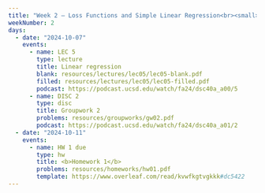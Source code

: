 ```yaml
---
title: "Week 2 – Loss Functions and Simple Linear Regression<br><small>📘 Read <a href='resources/notes/spread.pdf'>the spread notes</a>, and <a href='resources/notes/notes_chapter_2.pdf#page=1'>Note 2, Pages 1-7/a>.</small>"
weekNumber: 2
days:
  - date: "2024-10-07"
    events:
      - name: LEC 5
        type: lecture
        title: Linear regression
        blank: resources/lectures/lec05/lec05-blank.pdf
        filled: resources/lectures/lec05/lec05-filled.pdf
        podcast: https://podcast.ucsd.edu/watch/fa24/dsc40a_a00/5
      - name: DISC 2
        type: disc
        title: Groupwork 2
        problems: resources/groupworks/gw02.pdf
        podcast: https://podcast.ucsd.edu/watch/fa24/dsc40a_a01/2
  - date: "2024-10-11"
    events:
      - name: HW 1 due
        type: hw
        title: <b>Homework 1</b>
        problems: resources/homeworks/hw01.pdf
        template: https://www.overleaf.com/read/kvwfkgtvgkkk#dc5422
---
```

